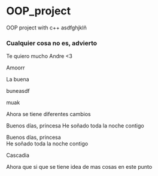 # OOP_project

OOP project with c++
asdfghjklñ

### Cualquier cosa no es, advierto

Te quiero mucho Andre <3

Amoorr

La buena

buneasdf

muak

Ahora se tiene diferentes cambios

Buenos días, princesa
He soñado toda la noche contigo

Buenos días, princesa\
He soñado toda la noche contigo

Cascadia

Ahora que si que se tiene idea de mas cosas en este punto
